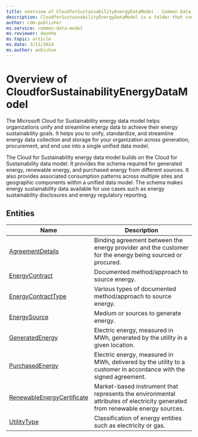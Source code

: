 ```yaml
---
title: overview of CloudforSustainabilityEnergyDataModel - Common Data Model | Microsoft Docs
description: CloudforSustainabilityEnergyDataModel is a folder that contains standard entities related to the Common Data Model.
author: cdm-publisher
ms.service: common-data-model
ms.reviewer: deonhe
ms.topic: article
ms.date: 3/11/2024
ms.author: anbichse
---
```


# Overview of CloudforSustainabilityEnergyDataModel

The Microsoft Cloud for Sustainability energy data model helps organizations unify and streamline energy data to achieve their energy sustainability goals. It helps you to unify, standardize, and streamline energy data collection and storage for your organization across generation, procurement, and end use into a single unified data model.

The Cloud for Sustainability energy data model builds on the Cloud for Sustainability data model. It provides the schema required for generated energy, renewable energy, and purchased energy from different sources. It also provides associated consumption patterns across multiple sites and geographic components within a unified data model. The schema makes energy sustainability data available for use cases such as energy sustainability disclosures and energy regulatory reporting.

## Entities

|Name|Description|
|---|---|
|[AgreementDetails](AgreementDetails.md)|Binding agreement between the energy provider and the customer for the energy being sourced or procured.|
|[EnergyContract](EnergyContract.md)|Documented method/approach to source energy.|
|[EnergyContractType](EnergyContractType.md)|Various types of documented method/approach to source energy.|
|[EnergySource](EnergySource.md)|Medium or sources to generate energy.|
|[GeneratedEnergy](GeneratedEnergy.md)|Electric energy, measured in MWh, generated by the utility in a given location.|
|[PurchasedEnergy](PurchasedEnergy.md)|Electric energy, measured in MWh, delivered by the utility to a customer in accordance with the signed agreement.|
|[RenewableEnergyCertificate](RenewableEnergyCertificate.md)|Market-based instrument that represents the environmental attributes of electricity generated from renewable energy sources.|
|[UtilityType](UtilityType.md)|Classification of energy entities such as electricity or gas.|
